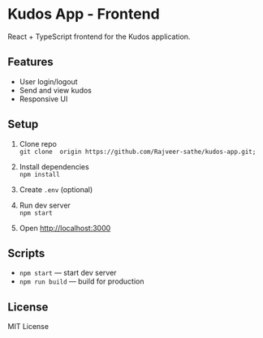 # Kudos App - Frontend

React + TypeScript frontend for the Kudos application.

## Features
- User login/logout
- Send and view kudos
- Responsive UI

## Setup

1. Clone repo  
   `git clone  origin https://github.com/Rajveer-sathe/kudos-app.git;`

2. Install dependencies  
   `npm install`

3. Create `.env` (optional)

4. Run dev server  
`npm start`

5. Open [http://localhost:3000](http://localhost:3000)

## Scripts

- `npm start` — start dev server  
- `npm run build` — build for production

## License

MIT License

